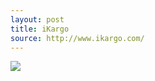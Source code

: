 ```yaml
---
layout: post
title: iKargo
source: http://www.ikargo.com/
---
```


<img src="{{ site.baseurl }}/img/statap_img/ikargo.png">
